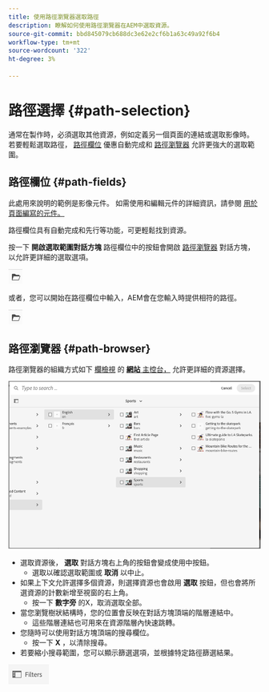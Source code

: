 ```yaml
---
title: 使用路徑瀏覽器選取路徑
description: 瞭解如何使用路徑瀏覽器在AEM中選取資源。
source-git-commit: bbd845079cb688dc3e62e2cf6b1a63c49a92f6b4
workflow-type: tm+mt
source-wordcount: '322'
ht-degree: 3%

---
```



# 路徑選擇 {#path-selection}

通常在製作時，必須選取其他資源，例如定義另一個頁面的連結或選取影像時。 若要輕鬆選取路徑， [路徑欄位](#path-fields) 優惠自動完成和 [路徑瀏覽器](#path-browser) 允許更強大的選取範圍。

## 路徑欄位 {#path-fields}

此處用來說明的範例是影像元件。 如需使用和編輯元件的詳細資訊，請參閱 [用於頁面編寫的元件。](/help/sites-cloud/authoring/page-editor/components.md)

路徑欄位具有自動完成和先行等功能，可更輕鬆找到資源。

按一下 **開啟選取範圍對話方塊** 路徑欄位中的按鈕會開啟 [路徑瀏覽器](#path-browser) 對話方塊，以允許更詳細的選取選項。

![開啟選取範圍對話方塊按鈕](assets/path-selection-open-selection-dialog.png)

或者，您可以開始在路徑欄位中輸入，AEM會在您輸入時提供相符的路徑。

![開啟選取範圍對話方塊按鈕](assets/path-selection-open-selection-dialog.png)

## 路徑瀏覽器 {#path-browser}

路徑瀏覽器的組織方式如下 [欄檢視](/help/sites-cloud/authoring/basic-handling.md#column-view) 的 [**網站** 主控台，](/help/sites-cloud/authoring/sites-console/introduction.md) 允許更詳細的資源選擇。

![路徑瀏覽器](/help/sites-cloud/authoring/assets/path-browser.png)

* 選取資源後， **選取** 對話方塊右上角的按鈕會變成使用中按鈕。
   * 選取以確認選取範圍或 **取消** 以中止。
* 如果上下文允許選擇多個資源，則選擇資源也會啟用 **選取** 按鈕，但也會將所選資源的計數新增至視窗的右上角。
   * 按一下 **數字旁** 的X，取消選取全部。
* 當您瀏覽樹狀結構時，您的位置會反映在對話方塊頂端的階層連結中。
   * 這些階層連結也可用來在資源階層內快速跳轉。
* 您隨時可以使用對話方塊頂端的搜尋欄位。
   * 按一下 **X** ，以清除搜尋。
* 若要縮小搜尋範圍，您可以顯示篩選選項，並根據特定路徑篩選結果。

![篩選器選項](assets/path-selection-filters.png)
